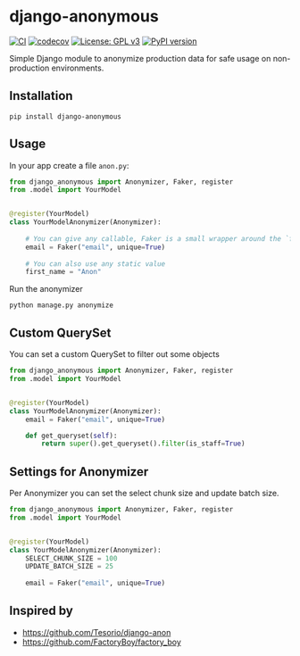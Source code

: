 # django-anonymous 

[![CI](https://github.com/krukas/django-anonymous/actions/workflows/main.yml/badge.svg)](https://github.com/krukas/django-anonymous/actions/workflows/main.yml)
[![codecov](https://codecov.io/gh/krukas/django-anonymous/branch/master/graph/badge.svg?token=BPQQ1RVKDJ)](https://codecov.io/gh/krukas/django-anonymous)
[![License: GPL v3](https://img.shields.io/badge/License-GPLv3-blue.svg)](https://www.gnu.org/licenses/gpl-3.0)
[![PyPI version](https://badge.fury.io/py/django-anonymous.svg)](https://badge.fury.io/py/django-anonymous)


Simple Django module to anonymize production data for safe usage on non-production environments.

## Installation

    pip install django-anonymous

## Usage

In your app create a file `anon.py`:

```python
from django_anonymous import Anonymizer, Faker, register
from .model import YourModel


@register(YourModel)
class YourModelAnonymizer(Anonymizer):
    
    # You can give any callable, Faker is a small wrapper around the `faker` library. 
    email = Faker("email", unique=True)
    
    # You can also use any static value
    first_name = "Anon"
```

Run the anonymizer

    python manage.py anonymize

## Custom QuerySet

You can set a custom QuerySet to filter out some objects

```python
from django_anonymous import Anonymizer, Faker, register
from .model import YourModel


@register(YourModel)
class YourModelAnonymizer(Anonymizer):
    email = Faker("email", unique=True)

    def get_queryset(self):
        return super().get_queryset().filter(is_staff=True)
```

## Settings for Anonymizer

Per Anonymizer you can set the select chunk size and update batch size.

```python
from django_anonymous import Anonymizer, Faker, register
from .model import YourModel


@register(YourModel)
class YourModelAnonymizer(Anonymizer):
    SELECT_CHUNK_SIZE = 100
    UPDATE_BATCH_SIZE = 25
    
    email = Faker("email", unique=True)
```

## Inspired by

- https://github.com/Tesorio/django-anon
- https://github.com/FactoryBoy/factory_boy
